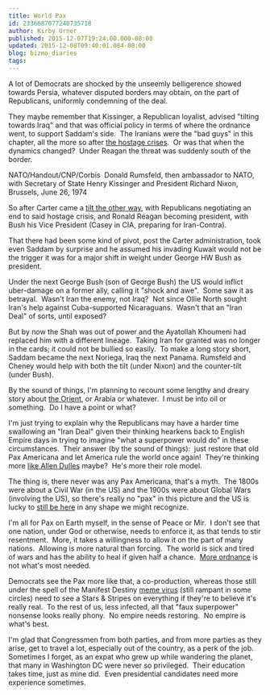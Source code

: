 ```yaml
---
title: World Pax
id: 2336687077240735718
author: Kirby Urner
published: 2015-12-07T19:24:00.000-08:00
updated: 2015-12-08T09:40:01.084-08:00
blog: bizmo_diaries
tags: 
---
```


A lot of Democrats are shocked by the unseemly belligerence showed towards Persia, whatever disputed borders may obtain, on the part of Republicans, uniformly condemning of the deal.

They maybe remember that Kissinger, a Republican loyalist, advised "tilting towards Iraq" and that was official policy in terms of where the ordnance went, to support Saddam's side.  The Iranians were the "bad guys" in this chapter, all the more so after [the hostage crises](http://worldgame.blogspot.com/2013/03/argo-movie-review.html).  Or was that when the dynamics changed?  Under Reagan the threat was suddenly south of the border.

[](http://www.nybooks.com/wp-content/uploads/2013/11/danner_2-121913.jpg)
NATO/Handout/CNP/Corbis 
Donald
 Rumsfeld, then ambassador to NATO,
with Secretary of State Henry 
Kissinger
and President Richard Nixon, Brussels, June 26, 1974 

So after Carter came a [tilt the other way](https://en.wikipedia.org/wiki/United_States_support_for_Iraq_during_the_Iran%E2%80%93Iraq_war), with Republicans negotiating an end to said hostage crisis, and Ronald Reagan becoming president, with Bush his Vice President (Casey in CIA, preparing for Iran-Contra).

That there had been some kind of pivot, post the Carter administration, took even Saddam by surprise and he assumed his invading Kuwait would not be the trigger it was for a major shift in weight under George HW Bush as president.

Under the next George Bush (son of George Bush) the US would inflict uber-damage on a former ally, calling it "shock and awe".  Some saw it as betrayal.  Wasn't Iran the enemy, not Iraq?  Not since Ollie North sought Iran's help against Cuba-supported Nicaraguans.  Wasn't that an "Iran Deal" of sorts, until exposed?

But by now the Shah was out of power and the Ayatollah Khoumeni had replaced him with a different lineage.  Taking Iran for granted was no longer in the cards; it could not be bullied so easily.  To make a long story short, Saddam became the next Noriega, Iraq the next Panama. Rumsfeld and Cheney would help with both the tilt (under Nixon) and the counter-tilt (under Bush).

By the sound of things, I'm planning to recount some lengthy and dreary story about [the Orient](http://worldgame.blogspot.com/2015/04/what-is-terrorism.html), or Arabia or whatever.  I must be into oil or something.  Do I have a point or what?

I'm just trying to explain why the Republicans may have a harder time swallowing an "Iran Deal" given their thinking hearkens back to English Empire days in trying to imagine "what a superpower would do" in these circumstances.  Their answer (by the sound of things):  just restore that old Pax Americana and let America rule the world once again!  They're thinking more [like Allen Dulles](http://www.mohammadmossadegh.com/biography/allen-welsh-dulles/january-30-1954/) maybe?  He's more their role model.

The thing is, there never was any Pax Americana, that's a myth.  The 1800s were about a Civil War (in the US) and the 1900s were about Global Wars (involving the US), so there's really no "pax" in this picture and the US is lucky to [still be here](http://mybizmo.blogspot.com/2015/11/resolved-usa-still-solvent.html) in any shape we might recognize.

I'm all for Pax on Earth myself, in the sense of Peace or Mir.  I don't see that one nation, under God or otherwise, needs to enforce it, as that tends to stir resentment.  More, it takes a willingness to allow it on the part of many nations.  Allowing is more natural than forcing.  The world is sick and tired of wars and has the ability to heal if given half a chance.  [More ordnance](http://controlroom.blogspot.com/2015/09/done-deal.html) is not what's most needed.

Democrats see the Pax more like that, a co-production, whereas those still under the spell of the Manifest Destiny [meme virus](http://mybizmo.blogspot.com/2015/12/speaking-of-memes.html) (still rampant in some circles) need to see a Stars & Stripes on everything if they're to believe it's really real.  To the rest of us, less infected, all that "faux superpower" nonsense looks really phony.  No empire needs restoring.  No empire is what's best.

I'm glad that Congressmen from both parties, and from more parties as they arise, get to travel a lot, especially out of the country, as a perk of the job.  Sometimes I forget, as an expat who grew up while wandering the planet, that many in Washington DC were never so privileged.  Their education takes time, just as mine did.  Even presidential candidates need more experience sometimes.